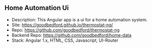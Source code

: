 ## Home Automation Ui
- Description: This Angular app is a ui for a home automation system.
- Site: https://goodbedford.github.io/thermostat-ng/
- Repo: https://github.com/goodbedford/thermostat-ng
- Backend Repo: https://github.com/goodbedford/home-data 
- Stack: Angular 1.x, HTML, CSS, Javascript, UI-Router
